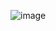 ![image](https://github.com/bhakti001/quickstore/assets/131843063/9e90a4a4-aeba-44b6-9ad1-1d8478895462)
